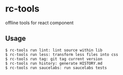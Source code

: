 # rc-tools

offline tools for react component


## Usage

```
$ rc-tools run lint: lint source within lib
$ rc-tools run less: transform less files into css
$ rc-tools run tag: git tag current version
$ rc-tools run history: generate HISTORY.md
$ rc-tools run saucelabs: run saucelabs tests
```